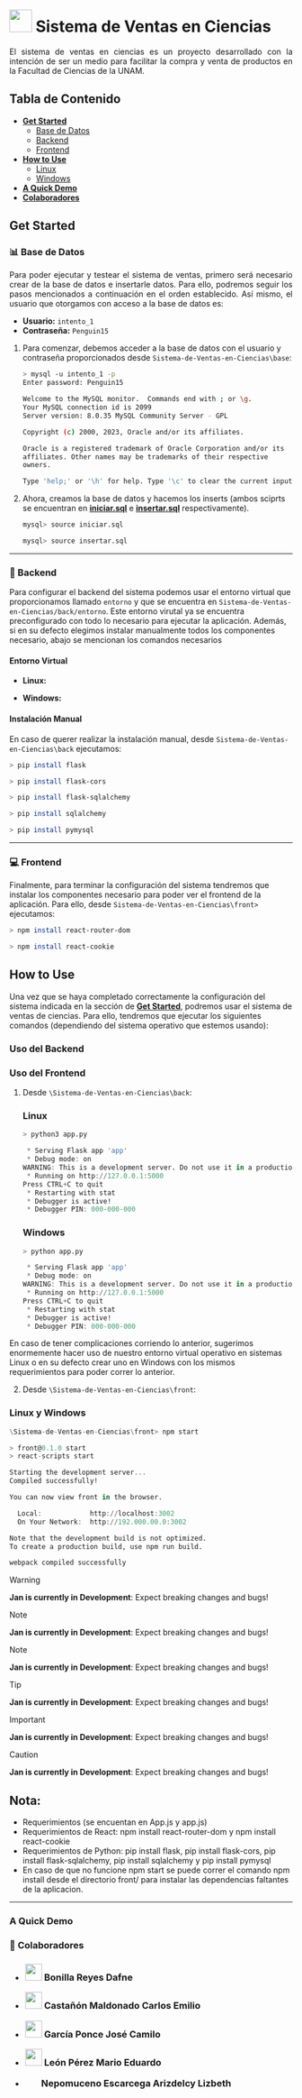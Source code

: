 # <img src="https://www.pkparaiso.com/imagenes/ultra_sol_ultra_luna/sprites/animados-sinbordes-gigante/piplup-s.gif" width="40"> **Sistema de Ventas en Ciencias**

<p style="text-align: justify;">
El sistema de ventas en ciencias es un proyecto desarrollado con la intención de ser un medio para facilitar la compra y venta de productos en la Facultad de Ciencias de la UNAM. 
</p>

## Tabla de Contenido

- [**Get Started**](#get-started)
  - [Base de Datos](#-base-de-datos)
  - [Backend](#-backend)
  - [Frontend](#-frontend)
- [**How to Use**](#how-to-use)
  - [Linux](#linux)
  - [Windows](#windows)
- [**A Quick Demo**](#a-quick-demo)
- [**Colaboradores**](#-colaboradores)

## Get Started

### 📊 Base de Datos

<p style="text-align: justify;">
Para poder ejecutar y testear el sistema de ventas, primero será necesario crear de la base de datos e insertarle datos. Para ello, podremos seguir los pasos mencionados a continuación en el orden establecido. Así mismo, el usuario que otorgamos con acceso a la base de datos es:
</p>

- **Usuario:** `intento_1`
- **Contraseña:** `Penguin15`

1. Para comenzar, debemos acceder a la base de datos con el usuario y contraseña proporcionados desde `Sistema-de-Ventas-en-Ciencias\base`:

      ```bash
      > mysql -u intento_1 -p
      Enter password: Penguin15
      
      Welcome to the MySQL monitor.  Commands end with ; or \g.
      Your MySQL connection id is 2099
      Server version: 8.0.35 MySQL Community Server - GPL
      
      Copyright (c) 2000, 2023, Oracle and/or its affiliates.
      
      Oracle is a registered trademark of Oracle Corporation and/or its
      affiliates. Other names may be trademarks of their respective
      owners.
      
      Type 'help;' or '\h' for help. Type '\c' to clear the current input statement.
      ```

2. Ahora, creamos la base de datos y hacemos los inserts (ambos sciprts se encuentran en [**iniciar.sql**](./base/iniciar.sql) e [**insertar.sql**](./base/insertar.sql)       respectivamente).

      ```bash
      mysql> source iniciar.sql
      ```
      
      ```bash
      mysql> source insertar.sql
      ```
---

### 👾​​ Backend

Para configurar el backend del sistema podemos usar el entorno virtual que proporcionamos llamado `entorno` y que se encuentra en `Sistema-de-Ventas-en-Ciencias/back/entorno`. Este entorno virutal ya se encuentra preconfigurado con todo lo necesario para ejecutar la aplicación. Además, si en su defecto elegimos instalar manualmente todos los componentes necesario, abajo se mencionan los comandos necesarios 

#### **Entorno Virtual**

- **Linux:**

- **Windows:**

#### **Instalación Manual**

En caso de querer realizar la instalación manual, desde `Sistema-de-Ventas-en-Ciencias\back` ejecutamos:

  ```bash
  > pip install flask
  ```
  
  ```bash
  > pip install flask-cors
  ```
  
  ```bash
  > pip install flask-sqlalchemy
  ```
  
  ```bash
  > pip install sqlalchemy
  ```
  
  ```bash
  > pip install pymysql 
  ```
---

### 💻 Frontend

Finalmente, para terminar la configuración del sistema tendremos que instalar los componentes necesario para poder ver el frontend de la aplicación. Para ello, desde `Sistema-de-Ventas-en-Ciencias\front>` ejecutamos:

```bash
> npm install react-router-dom
```

```bash
> npm install react-cookie
```

## ​How to Use

Una vez que se haya completado correctamente la configuración del sistema indicada en la sección de [**Get Started**](#get-started), podremos usar el sistema de ventas de ciencias. Para ello, tendremos que ejecutar los siguientes comandos (dependiendo del sistema operativo que estemos usando):

### Uso del Backend

### Uso del Frontend

1. Desde `\Sistema-de-Ventas-en-Ciencias\back`:

    ### Linux
    
    ```Julia
    > python3 app.py
    
     * Serving Flask app 'app'
     * Debug mode: on
    WARNING: This is a development server. Do not use it in a production deployment. Use a production WSGI server instead.
     * Running on http://127.0.0.1:5000
    Press CTRL+C to quit
     * Restarting with stat
     * Debugger is active!
     * Debugger PIN: 000-000-000
    ```

    ### Windows
    
    ```Julia
    > python app.py
    
     * Serving Flask app 'app'
     * Debug mode: on
    WARNING: This is a development server. Do not use it in a production deployment. Use a production WSGI server instead.
     * Running on http://127.0.0.1:5000
    Press CTRL+C to quit
     * Restarting with stat
     * Debugger is active!
     * Debugger PIN: 000-000-000
    ```

En caso de tener complicaciones corriendo lo anterior, sugerimos enormemente hacer uso de nuestro entorno virtual operativo en sistemas Linux o en su defecto crear uno en Windows con los mismos requerimientos
para poder correr lo anterior.

2. Desde `\Sistema-de-Ventas-en-Ciencias\front`:

### Linux y Windows

```Julia
\Sistema-de-Ventas-en-Ciencias\front> npm start

> front@0.1.0 start
> react-scripts start

Starting the development server...
Compiled successfully!

You can now view front in the browser.

  Local:            http://localhost:3002
  On Your Network:  http://192.000.00.0:3002

Note that the development build is not optimized.
To create a production build, use npm run build.

webpack compiled successfully

```

>[!Warning]
>**Jan is currently in Development**: Expect breaking changes and bugs!

>[!Note]
>**Jan is currently in Development**: Expect breaking changes and bugs!

>[!Note]
>**Jan is currently in Development**: Expect breaking changes and bugs!

>[!Tip]
>**Jan is currently in Development**: Expect breaking changes and bugs!

>[!Important]
>**Jan is currently in Development**: Expect breaking changes and bugs!

>[!Caution]
>**Jan is currently in Development**: Expect breaking changes and bugs!

##  **Nota:**

- Requerimientos (se encuentan en App.js y app.js)
- Requerimientos de React: npm install react-router-dom y npm install react-cookie
- Requerimientos de Python: pip install flask, pip install flask-cors, pip install flask-sqlalchemy, pip install sqlalchemy y pip install pymysql 
- En caso de que no funcione npm start se puede correr el comando npm install desde el directorio front/ para instalar las dependencias faltantes de la aplicacion.

---

### **A Quick Demo**

### 👾 **Colaboradores**
<h3 align="left">

- <img src="https://media.tenor.com/gPI9EkLBgkIAAAAi/pokemon-piplup.gif" width="30"> Bonilla Reyes Dafne 

- <img src="https://pa1.aminoapps.com/7220/b5f0fe7b490d2d43f641c19fd087fd043fc5a1e6r1-200-200_hq.gif" width="30"> Castañón Maldonado Carlos Emilio 

- <img src="https://38.media.tumblr.com/0461af477744296c6bb6cbbc99e53380/tumblr_n9gdocW21y1s3bc1no1_500.gif" width="30"> García Ponce José Camilo 

- <img src="https://images-wixmp-ed30a86b8c4ca887773594c2.wixmp.com/f/557702fa-72e6-49cd-a6f0-7a3782fa0eff/d4jbn8s-8a943cc6-5a30-489f-93a8-a0d95ba77669.gif?token=eyJ0eXAiOiJKV1QiLCJhbGciOiJIUzI1NiJ9.eyJzdWIiOiJ1cm46YXBwOjdlMGQxODg5ODIyNjQzNzNhNWYwZDQxNWVhMGQyNmUwIiwiaXNzIjoidXJuOmFwcDo3ZTBkMTg4OTgyMjY0MzczYTVmMGQ0MTVlYTBkMjZlMCIsIm9iaiI6W1t7InBhdGgiOiJcL2ZcLzU1NzcwMmZhLTcyZTYtNDljZC1hNmYwLTdhMzc4MmZhMGVmZlwvZDRqYm44cy04YTk0M2NjNi01YTMwLTQ4OWYtOTNhOC1hMGQ5NWJhNzc2NjkuZ2lmIn1dXSwiYXVkIjpbInVybjpzZXJ2aWNlOmZpbGUuZG93bmxvYWQiXX0.dTA-flsPwEevI2wqsMufw6gOsoWSKQfSoCxO_cJsPkc" width="30"> León Pérez Mario Eduardo

- <img src="https://images.wikidexcdn.net/mwuploads/wikidex/thumb/e/e1/latest/20191201185119/Eiscue_EpEc.gif/180px-Eiscue_EpEc.gif" width="17"> &nbsp; Nepomuceno Escarcega Arizdelcy Lizbeth 

</h3> 

